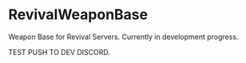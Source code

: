 # RevivalWeaponBase

Weapon Base for Revival Servers. Currently in development progress.

TEST PUSH TO DEV DISCORD.
